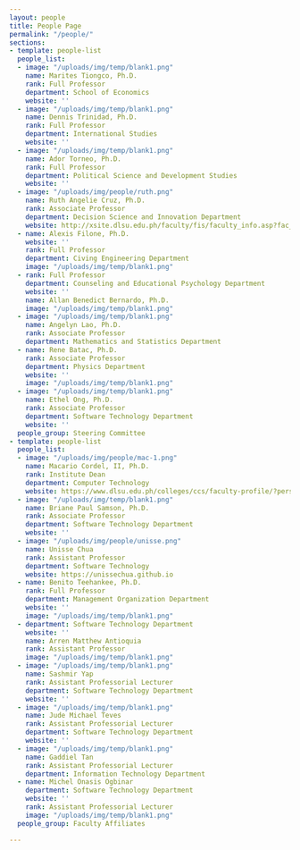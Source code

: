 ```yaml
---
layout: people
title: People Page
permalink: "/people/"
sections:
- template: people-list
  people_list:
  - image: "/uploads/img/temp/blank1.png"
    name: Marites Tiongco, Ph.D.
    rank: Full Professor
    department: School of Economics
    website: ''
  - image: "/uploads/img/temp/blank1.png"
    name: Dennis Trinidad, Ph.D.
    rank: Full Professor
    department: International Studies
    website: ''
  - image: "/uploads/img/temp/blank1.png"
    name: Ador Torneo, Ph.D.
    rank: Full Professor
    department: Political Science and Development Studies
    website: ''
  - image: "/uploads/img/people/ruth.png"
    name: Ruth Angelie Cruz, Ph.D.
    rank: Associate Professor
    department: Decision Science and Innovation Department
    website: http://xsite.dlsu.edu.ph/faculty/fis/faculty_info.asp?fac_id=27095888
  - name: Alexis Filone, Ph.D.
    website: ''
    rank: Full Professor
    department: Civing Engineering Department
    image: "/uploads/img/temp/blank1.png"
  - rank: Full Professor
    department: Counseling and Educational Psychology Department
    website: ''
    name: Allan Benedict Bernardo, Ph.D.
    image: "/uploads/img/temp/blank1.png"
  - image: "/uploads/img/temp/blank1.png"
    name: Angelyn Lao, Ph.D.
    rank: Associate Professor
    department: Mathematics and Statistics Department
  - name: Rene Batac, Ph.D.
    rank: Associate Professor
    department: Physics Department
    website: ''
    image: "/uploads/img/temp/blank1.png"
  - image: "/uploads/img/temp/blank1.png"
    name: Ethel Ong, Ph.D.
    rank: Associate Professor
    department: Software Technology Department
    website: ''
  people_group: Steering Committee
- template: people-list
  people_list:
  - image: "/uploads/img/people/mac-1.png"
    name: Macario Cordel, II, Ph.D.
    rank: Institute Dean
    department: Computer Technology
    website: https://www.dlsu.edu.ph/colleges/ccs/faculty-profile/?personnel=32742735838
  - image: "/uploads/img/temp/blank1.png"
    name: Briane Paul Samson, Ph.D.
    rank: Associate Professor
    department: Software Technology Department
    website: ''
  - image: "/uploads/img/people/unisse.png"
    name: Unisse Chua
    rank: Assistant Professor
    department: Software Technology
    website: https://unissechua.github.io
  - name: Benito Teehankee, Ph.D.
    rank: Full Professor
    department: Management Organization Department
    website: ''
    image: "/uploads/img/temp/blank1.png"
  - department: Software Technology Department
    website: ''
    name: Arren Matthew Antioquia
    rank: Assistant Professor
    image: "/uploads/img/temp/blank1.png"
  - image: "/uploads/img/temp/blank1.png"
    name: Sashmir Yap
    rank: Assistant Professorial Lecturer
    department: Software Technology Department
    website: ''
  - image: "/uploads/img/temp/blank1.png"
    name: Jude Michael Teves
    rank: Assistant Professorial Lecturer
    department: Software Technology Department
    website: ''
  - image: "/uploads/img/temp/blank1.png"
    name: Gaddiel Tan
    rank: Assistant Professorial Lecturer
    department: Information Technology Department
  - name: Michel Onasis Ogbinar
    department: Software Technology Department
    website: ''
    rank: Assistant Professorial Lecturer
    image: "/uploads/img/temp/blank1.png"
  people_group: Faculty Affiliates

---
```

